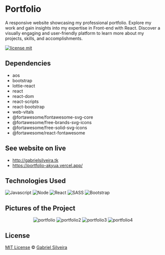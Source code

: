 # Portfolio

A responsive website showcasing my professional portfolio. Explore my work and gain insights into my expertise in Front-end with React. Discover a visually engaging and user-friendly platform to learn more about my projects, skills, and accomplishments.

[![license mit](https://img.shields.io/badge/license-MIT-blue.svg?style=for-the-badge&labelColor=000)](https://img.shields.io/github/license/akyua/Portfolio)

## Dependencies

- aos
- bootstrap
- lottie-react
- react
- react-dom
- react-scripts
- react-bootstrap
- web-vitals
- @fortawesome/fontawesome-svg-core
- @fortawesome/free-brands-svg-icons
- @fortawesome/free-solid-svg-icons
- @fortawesome/react-fontawesome

## See website on live

- http://gabrielsilveira.tk
- https://portfolio-akyua.vercel.app/

## Technologies Used

![Javascript](https://img.shields.io/badge/-Javascript-black?style=for-the-badge&logo=javascript)
![Node](https://img.shields.io/badge/-NodeJS-black?style=for-the-badge&logo=node.js)
![React](https://img.shields.io/badge/-React-black?style=for-the-badge&logo=react)
![SASS](https://img.shields.io/badge/-SASS-black?style=for-the-badge&logo=sass)
![Bootstrap](https://img.shields.io/badge/-Bootstrap-black?style=for-the-badge&logo=bootstrap)

## Pictures of the Project

<div align="center">

![portfolio](https://github.com/akyua/Portfolio/assets/75745796/3a963bc5-d27f-45dc-8e3a-d999fe81d3b2)
![portfolio2](https://github.com/akyua/Portfolio/assets/75745796/e6387f13-5f85-4c5c-8b89-3f3e3c05ccb8)
![portfolio3](https://github.com/akyua/Portfolio/assets/75745796/356a488f-a42f-46dd-a33b-3e0abb45a293)
![portfolio4](https://github.com/akyua/Portfolio/assets/75745796/408895c2-9fe5-481a-9eec-1641a4a2e5b6)

</div>

## License

[MIT License](./LICENSE) © [Gabriel Silveira](http://gabrielsilveira.tk/)
